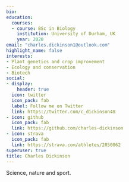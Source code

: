 ```yaml
---
bio: 
education:
  courses:
  - course: BSc in Biology
    institution: University of Durham, UK
    year: 2020
email: "charles.dickinson1@outlook.com"
highlight_name: false
interests:
- Plant genetics and crop improvement
- Ecology and conservation
- Biotech
social:
- display:
    header: true
  icon: twitter
  icon_pack: fab
  label: Follow me on Twitter
  link: https://twitter.com/c_dickinson48
- icon: github
  icon_pack: fab
  link: https://github.com/charles-dickinson
- icon: strava
  icon_pack: fab
  link: https://strava.com/athletes/2850062
superuser: true
title: Charles Dickinson
---
```

Science, nature and sport.
